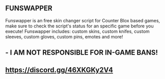 ## FUNSWAPPER

Funswapper is an free skin changer script for Counter Blox based games, make sure to check the script's status for an specific game before you execute! Funswapper includes: custom skins, custom knifes, custom sleeves, custom gloves, custom pins, emotes and more!

## - I AM NOT RESPONSIBLE FOR IN-GAME BANS!

## https://discord.gg/46XKGKy2V4
